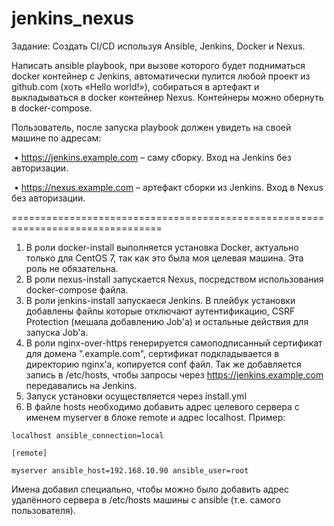 # jenkins_nexus

Задание: Создать CI/CD используя Ansible, Jenkins, Docker и Nexus.

Написать ansible playbook, при вызове которого будет подниматься docker контейнер с Jenkins, автоматически пулится любой проект из github.com (хоть «Hello world!»), собираться в артефакт и выкладываться в docker контейнер Nexus. Контейнеры можно обернуть в docker-compose.

Пользователь, после запуска playbook должен увидеть на своей машине по адресам:

 • https://jenkins.example.com – саму сборку. Вход на Jenkins без авторизации.

 • https://nexus.example.com – артефакт сборки из Jenkins. Вход в Nexus без авторизации.

================================================================================

1. В роли docker-install выполняется установка Docker, актуально только для CentOS 7, так как это была моя целевая машина. Эта роль не обязательна.
2. В роли nexus-install запускается Nexus, посредством использования docker-compose файла.
3. В роли jenkins-install запускаеся Jenkins. В плейбук установки добавлены файлы которые отключают аутентификацию, CSRF Protection (мешала добавлению Job'a) и остальные действия для запуска Job'a.
4. В роли nginx-over-https генерируется самоподписанный сертификат для домена ".example.com", сертификат подкладывается в директорию nginx'a, копируется conf файл. Так же добавляется запись в /etc/hosts, чтобы запросы через https://jenkins.example.com передавались на Jenkins. 
5. Запуск установки осуществляется через install.yml
6. В файле hosts необходимо добавить адрес целевого сервера с именем myserver в блоке remote и адрес localhost. Пример:

```
localhost ansible_connection=local

[remote]

myserver ansible_host=192.168.10.90 ansible_user=root
```
Имена добавил специально, чтобы можно было добавить адрес удалённого сервера в /etc/hosts машины с ansible (т.е. самого пользователя).
